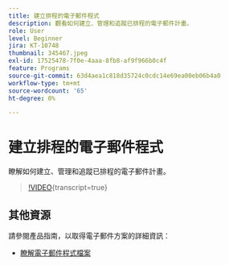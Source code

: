 ```yaml
---
title: 建立排程的電子郵件程式
description: 觀看如何建立、管理和追蹤已排程的電子郵件計畫。
role: User
level: Beginner
jira: KT-10748
thumbnail: 345467.jpeg
exl-id: 17525478-7f0e-4aaa-8fb8-af9f966b0c4f
feature: Programs
source-git-commit: 63d4aea1c818d35724c0cdc14e69ea00eb06b4a0
workflow-type: tm+mt
source-wordcount: '65'
ht-degree: 0%

---
```


# 建立排程的電子郵件程式

瞭解如何建立、管理和追蹤已排程的電子郵件計畫。

>[!VIDEO](https://video.tv.adobe.com/v/345467/?quality=12&learn=on){transcript=true}

## 其他資源

請參閱產品指南，以取得電子郵件方案的詳細資訊：

* [瞭解電子郵件程式檔案](https://experienceleague.adobe.com/docs/marketo/using/product-docs/email-marketing/email-programs/creating-an-email-program/understanding-email-programs.html?lang=en)
